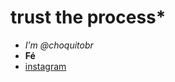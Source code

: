 # trust the process*
- *I’m @choquitobr*
- **Fé**
- [instagram](https://www.instagram.com/kauaramos79/)
